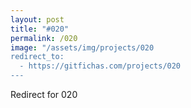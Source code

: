 ```yaml
---
layout: post
title: "#020"
permalink: /020
image: "/assets/img/projects/020
redirect_to:
  - https://gitfichas.com/projects/020
---
```


Redirect for 020